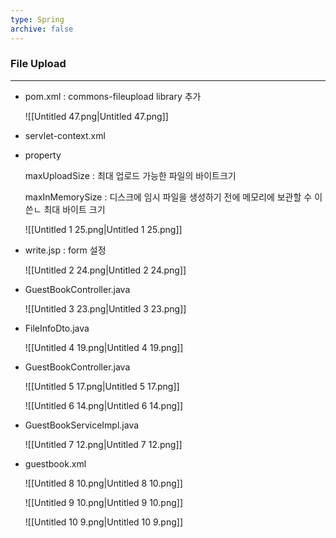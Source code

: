 ```yaml
---
type: Spring
archive: false
---
```

### File Upload

---

- pom.xml : commons-fileupload library 추가
    
    ![[Untitled 47.png|Untitled 47.png]]
    

  

- servlet-context.xml
- property
    
    maxUploadSize : 최대 업로드 가능한 파일의 바이트크기
    
    maxInMemorySize : 디스크에 임시 파일을 생성하기 전에 메모리에 보관할 수 이쓴ㄴ 최대 바이트 크기
    
    ![[Untitled 1 25.png|Untitled 1 25.png]]
    
      
    
- write.jsp : form 설정
    
    ![[Untitled 2 24.png|Untitled 2 24.png]]
    
      
    
- GuestBookController.java
    
    ![[Untitled 3 23.png|Untitled 3 23.png]]
    
      
    
- FileInfoDto.java
    
    ![[Untitled 4 19.png|Untitled 4 19.png]]
    
      
    
- GuestBookController.java
    
    ![[Untitled 5 17.png|Untitled 5 17.png]]
    
    ![[Untitled 6 14.png|Untitled 6 14.png]]
    
      
    
- GuestBookServiceImpl.java
    
    ![[Untitled 7 12.png|Untitled 7 12.png]]
    
      
    
- guestbook.xml
    
    ![[Untitled 8 10.png|Untitled 8 10.png]]
    
    ![[Untitled 9 10.png|Untitled 9 10.png]]
    
    ![[Untitled 10 9.png|Untitled 10 9.png]]